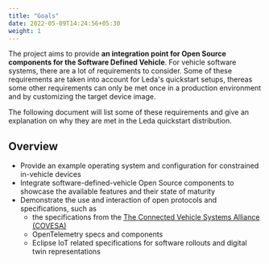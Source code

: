 ```yaml
---
title: "Goals"
date: 2022-05-09T14:24:56+05:30
weight: 1
---
```


The project aims to provide **an integration point for Open Source components for the Software Defined Vehicle**. For vehicle software systems, there are a lot of requirements to consider. Some of these requirements are taken into account for Leda's quickstart setups, thereas some other requirements can only be met once in a production environment and by customizing the target device image.

The following document will list some of these requirements and give an explanation on why they are met in the Leda quickstart distribution.

## Overview

- Provide an example operating system and configuration for constrained in-vehicle devices
- Integrate software-defined-vehicle Open Source components to showcase the available features and their state of maturity
- Demonstrate the use and interaction of open protocols and specifications, such as
  - the specifications from the [The Connected Vehicle Systems Alliance (COVESA)](https://www.covesa.global/)
  - OpenTelemetry specs and components
  - Eclipse IoT related specifications for software rollouts and digital twin representations
